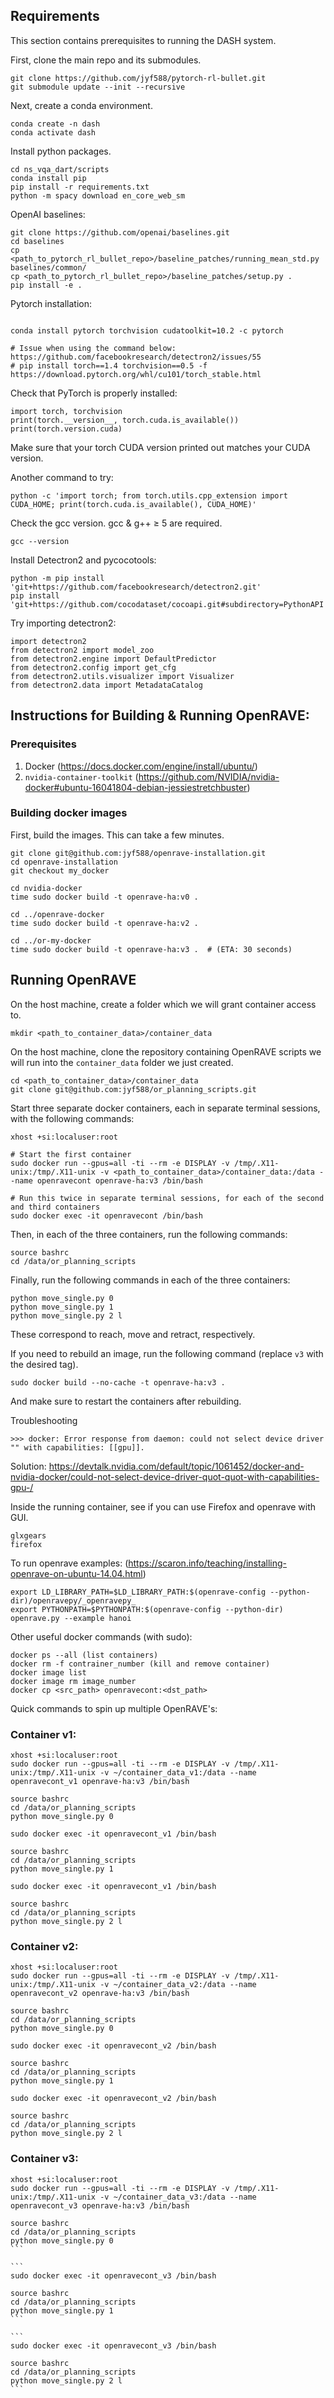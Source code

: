 ## Requirements

This section contains prerequisites to running the DASH system.

First, clone the main repo and its submodules.
```
git clone https://github.com/jyf588/pytorch-rl-bullet.git
git submodule update --init --recursive
```

Next, create a conda environment.
```
conda create -n dash
conda activate dash
```

Install python packages.
```
cd ns_vqa_dart/scripts
conda install pip
pip install -r requirements.txt
python -m spacy download en_core_web_sm
```

OpenAI baselines:
```
git clone https://github.com/openai/baselines.git
cd baselines
cp <path_to_pytorch_rl_bullet_repo>/baseline_patches/running_mean_std.py baselines/common/
cp <path_to_pytorch_rl_bullet_repo>/baseline_patches/setup.py .
pip install -e .
```

Pytorch installation:
```

conda install pytorch torchvision cudatoolkit=10.2 -c pytorch

# Issue when using the command below: https://github.com/facebookresearch/detectron2/issues/55
# pip install torch==1.4 torchvision==0.5 -f https://download.pytorch.org/whl/cu101/torch_stable.html
```

Check that PyTorch is properly installed:
```
import torch, torchvision
print(torch.__version__, torch.cuda.is_available())
print(torch.version.cuda)
```

Make sure that your torch CUDA version printed out matches your CUDA version.

Another command to try:
```
python -c 'import torch; from torch.utils.cpp_extension import CUDA_HOME; print(torch.cuda.is_available(), CUDA_HOME)'
```

Check the gcc version. gcc & g++ ≥ 5 are required.
```
gcc --version
```

Install Detectron2 and pycocotools:
```
python -m pip install 'git+https://github.com/facebookresearch/detectron2.git'
pip install 'git+https://github.com/cocodataset/cocoapi.git#subdirectory=PythonAPI'
```

Try importing detectron2:
```
import detectron2
from detectron2 import model_zoo
from detectron2.engine import DefaultPredictor
from detectron2.config import get_cfg
from detectron2.utils.visualizer import Visualizer
from detectron2.data import MetadataCatalog
```

## Instructions for Building & Running OpenRAVE:

### Prerequisites
1. Docker (https://docs.docker.com/engine/install/ubuntu/)
2. `nvidia-container-toolkit` (https://github.com/NVIDIA/nvidia-docker#ubuntu-16041804-debian-jessiestretchbuster)

### Building docker images

First, build the images. This can take a few minutes.

```
git clone git@github.com:jyf588/openrave-installation.git
cd openrave-installation
git checkout my_docker

cd nvidia-docker
time sudo docker build -t openrave-ha:v0 .

cd ../openrave-docker
time sudo docker build -t openrave-ha:v2 .

cd ../or-my-docker
time sudo docker build -t openrave-ha:v3 .  # (ETA: 30 seconds)
```

## Running OpenRAVE

On the host machine, create a folder which we will grant container access to.
```
mkdir <path_to_container_data>/container_data
```

On the host machine, clone the repository containing OpenRAVE scripts we will run into the `container_data` folder we just created.
```
cd <path_to_container_data>/container_data
git clone git@github.com:jyf588/or_planning_scripts.git
```

Start three separate docker containers, each in separate terminal sessions, with the following commands:
```
xhost +si:localuser:root

# Start the first container
sudo docker run --gpus=all -ti --rm -e DISPLAY -v /tmp/.X11-unix:/tmp/.X11-unix -v <path_to_container_data>/container_data:/data --name openravecont openrave-ha:v3 /bin/bash

# Run this twice in separate terminal sessions, for each of the second and third containers
sudo docker exec -it openravecont /bin/bash
```

Then, in each of the three containers, run the following commands:
```
source bashrc
cd /data/or_planning_scripts
```

Finally, run the following commands in each of the three containers:
```
python move_single.py 0
python move_single.py 1
python move_single.py 2 l
```
These correspond to reach, move and retract, respectively.

If you need to rebuild an image, run the following command (replace `v3` with the desired tag).
```
sudo docker build --no-cache -t openrave-ha:v3 .
```
And make sure to restart the containers after rebuilding.


Troubleshooting
```
>>> docker: Error response from daemon: could not select device driver "" with capabilities: [[gpu]].
```
Solution: https://devtalk.nvidia.com/default/topic/1061452/docker-and-nvidia-docker/could-not-select-device-driver-quot-quot-with-capabilities-gpu-/


Inside the running container, see if you can use Firefox and openrave with GUI.
```
glxgears
firefox
```

To run openrave examples: (https://scaron.info/teaching/installing-openrave-on-ubuntu-14.04.html)
```
export LD_LIBRARY_PATH=$LD_LIBRARY_PATH:$(openrave-config --python-dir)/openravepy/_openravepy_
export PYTHONPATH=$PYTHONPATH:$(openrave-config --python-dir)
openrave.py --example hanoi
```

Other useful docker commands (with sudo): 

```
docker ps --all (list containers)
docker rm -f contrainer_number (kill and remove container)
docker image list
docker image rm image_number
docker cp <src_path> openravecont:<dst_path>
```

Quick commands to spin up multiple OpenRAVE's:

### Container v1:

```
xhost +si:localuser:root
sudo docker run --gpus=all -ti --rm -e DISPLAY -v /tmp/.X11-unix:/tmp/.X11-unix -v ~/container_data_v1:/data --name openravecont_v1 openrave-ha:v3 /bin/bash

source bashrc
cd /data/or_planning_scripts
python move_single.py 0
```

```
sudo docker exec -it openravecont_v1 /bin/bash

source bashrc
cd /data/or_planning_scripts
python move_single.py 1
```

```
sudo docker exec -it openravecont_v1 /bin/bash

source bashrc
cd /data/or_planning_scripts
python move_single.py 2 l
```

### Container v2:
```
xhost +si:localuser:root
sudo docker run --gpus=all -ti --rm -e DISPLAY -v /tmp/.X11-unix:/tmp/.X11-unix -v ~/container_data_v2:/data --name openravecont_v2 openrave-ha:v3 /bin/bash

source bashrc
cd /data/or_planning_scripts
python move_single.py 0
```

```
sudo docker exec -it openravecont_v2 /bin/bash

source bashrc
cd /data/or_planning_scripts
python move_single.py 1
```

```
sudo docker exec -it openravecont_v2 /bin/bash

source bashrc
cd /data/or_planning_scripts
python move_single.py 2 l
```

### Container v3:

````
xhost +si:localuser:root
sudo docker run --gpus=all -ti --rm -e DISPLAY -v /tmp/.X11-unix:/tmp/.X11-unix -v ~/container_data_v3:/data --name openravecont_v3 openrave-ha:v3 /bin/bash

source bashrc
cd /data/or_planning_scripts
python move_single.py 0
```

```
sudo docker exec -it openravecont_v3 /bin/bash

source bashrc
cd /data/or_planning_scripts
python move_single.py 1
```

```
sudo docker exec -it openravecont_v3 /bin/bash

source bashrc
cd /data/or_planning_scripts
python move_single.py 2 l
```